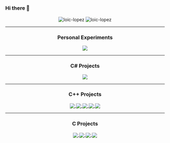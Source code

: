 ### Hi there 👋

<div align="center">

  <img align="center" src="https://github-readme-stats.vercel.app/api?username=loic-lopez&show_icons=true&theme=vue-dark&include_all_commits=true&count_private=true" alt="loic-lopez" />
  <img align="center" src="https://github-readme-stats.vercel.app/api/top-langs/?username=loic-lopez&layout=compact&theme=vue-dark&langs_count=10&hide=css,html" alt="loic-lopez" />
  <hr/>
  <h3 align="center">Personal Experiments</h3>
  <a href="https://github.com/loic-lopez/leaf">
    <img align="center" src="https://github-readme-stats.vercel.app/api/pin/?username=loic-lopez&repo=leaf&theme=vue-dark" />
  </a>
  <hr/>
  <h3 align="center">C# Projects</h3>
  <a href="https://github.com/loic-lopez/UMVC">
    <img align="center" src="https://github-readme-stats.vercel.app/api/pin/?username=loic-lopez&repo=UMVC&theme=vue-dark" />
  </a>
  <hr/>
  <h3 align="center">C++ Projects</h3>
  <a href="https://github.com/loic-lopez/cpp_rtype">
    <img align="center" src="https://github-readme-stats.vercel.app/api/pin/?username=loic-lopez&repo=cpp_rtype&theme=vue-dark" />
  </a>
  <a href="https://github.com/loic-lopez/cpp_indie_studio">
    <img align="center" src="https://github-readme-stats.vercel.app/api/pin/?username=loic-lopez&repo=cpp_indie_studio&theme=vue-dark" />
  </a>
   <a href="https://github.com/loic-lopez/cpp_arcade">
    <img align="center" src="https://github-readme-stats.vercel.app/api/pin/?username=loic-lopez&repo=cpp_arcade&theme=vue-dark" />
  </a>
  <a href="https://github.com/loic-lopez/cpp_zia">
    <img align="center" src="https://github-readme-stats.vercel.app/api/pin/?username=loic-lopez&repo=cpp_zia&theme=vue-dark" />
  </a>
  <a href="https://github.com/loic-lopez/cpp_babel">
    <img align="center" src="https://github-readme-stats.vercel.app/api/pin/?username=loic-lopez&repo=cpp_babel&theme=vue-dark" />
  </a>
  <hr/>
  <h3 align="center">C Projects</h3>
  <a href="https://github.com/loic-lopez/42sh">
    <img align="center" src="https://github-readme-stats.vercel.app/api/pin/?username=loic-lopez&repo=42sh&theme=vue-dark" />
  </a>
  <a href="https://github.com/loic-lopez/PSU_2016_nmobjdump">
    <img align="center" src="https://github-readme-stats.vercel.app/api/pin/?username=loic-lopez&repo=PSU_2016_nmobjdump&theme=vue-dark" />
  </a>
  <a href="https://github.com/loic-lopez/PSU_2016_myirc">
    <img align="center" src="https://github-readme-stats.vercel.app/api/pin/?username=loic-lopez&repo=PSU_2016_myirc&theme=vue-dark" />
  </a>
  <a href="https://github.com/loic-lopez/PSU_2016_myftp">
    <img align="center" src="https://github-readme-stats.vercel.app/api/pin/?username=loic-lopez&repo=PSU_2016_myftp&theme=vue-dark" />
  </a>
 
</div>
